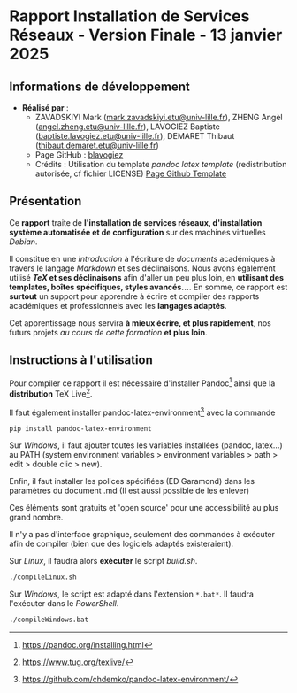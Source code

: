 # **Rapport Installation de Services Réseaux - Version Finale - 13 janvier 2025**

## **Informations de développement**

- **Réalisé par** : 
  - ZAVADSKIYI Mark (mark.zavadskiyi.etu@univ-lille.fr), ZHENG Angèl (angel.zheng.etu@univ-lille.fr), LAVOGIEZ Baptiste (baptiste.lavogiez.etu@univ-lille.fr), DEMARET Thibaut (thibaut.demaret.etu@univ-lille.fr)
  - Page GitHub : [blavogiez](https://github.com/blavogiez) 
  - Crédits : Utilisation du template *pandoc latex template* (redistribution autorisée, cf fichier LICENSE) [Page Github Template](https://github.com/Wandmalfarbe/pandoc-latex-template/tree/master)

## **Présentation**

Ce **rapport** traite de **l'installation de services réseaux, d'installation système automatisée et de configuration** sur des machines virtuelles *Debian*.

Il constitue en une *introduction* à l'écriture de *documents* académiques à travers le langage *Markdown* et ses déclinaisons. Nous avons également utilisé ***TeX* et ses déclinaisons** afin d'aller un peu plus loin, en **utilisant des templates, boîtes spécifiques, styles avancés...**. En somme, ce rapport est **surtout** un support pour apprendre à écrire et compiler des rapports académiques et professionnels avec les **langages adaptés**.

Cet apprentissage nous servira **à mieux écrire, et plus rapidement**, nos futurs projets *au cours de cette formation* **et plus loin**.

## **Instructions à l'utilisation**

Pour compiler ce rapport il est nécessaire d'installer Pandoc[^1] ainsi que la **distribution** TeX Live[^2].

Il faut également installer pandoc-latex-environment[^3] avec la commande 

```sh
pip install pandoc-latex-environment
```

Sur *Windows*, il faut ajouter toutes les variables installées (pandoc, latex...) au PATH (system environment variables > environment variables > path > edit > double clic > new).

Enfin, il faut installer les polices spécifiées (ED Garamond) dans les paramètres du document .md
(Il est aussi possible de les enlever)

Ces éléments sont gratuits et 'open source' pour une accessibilité au plus grand nombre.

Il n'y a pas d'interface graphique, seulement des commandes à exécuter afin de compiler (bien que des logiciels adaptés existeraient).

Sur *Linux*, il faudra alors **exécuter** le script *build.sh*.

```sh
./compileLinux.sh
```

Sur *Windows*, le script est adapté dans l'extension `*.bat*`. Il faudra l'exécuter dans le *PowerShell*.
```sh
./compileWindows.bat
```

[^1]: https://pandoc.org/installing.html
[^2]: https://www.tug.org/texlive/
[^3]: https://github.com/chdemko/pandoc-latex-environment/